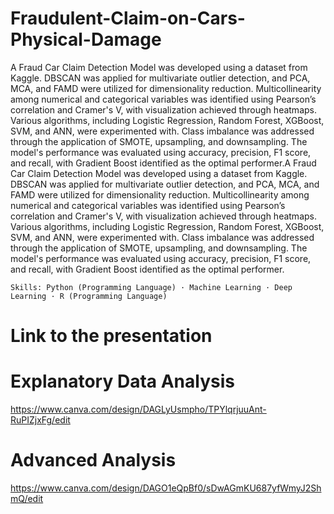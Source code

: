 # Fraudulent-Claim-on-Cars-Physical-Damage
 A Fraud Car Claim Detection Model was developed using a dataset from Kaggle. DBSCAN was applied for multivariate outlier detection, and PCA, MCA, and FAMD were utilized for dimensionality reduction. Multicollinearity among numerical and categorical variables was identified using Pearson’s correlation and Cramer's V, with visualization achieved through heatmaps. Various algorithms, including Logistic Regression, Random Forest, XGBoost, SVM, and ANN, were experimented with. Class imbalance was addressed through the application of SMOTE, upsampling, and downsampling. The model's performance was evaluated using accuracy, precision, F1 score, and recall, with Gradient Boost identified as the optimal performer.A Fraud Car Claim Detection Model was developed using a dataset from Kaggle. DBSCAN was applied for multivariate outlier detection, and PCA, MCA, and FAMD were utilized for dimensionality reduction. Multicollinearity among numerical and categorical variables was identified using Pearson’s correlation and Cramer's V, with visualization achieved through heatmaps. Various algorithms, including Logistic Regression, Random Forest, XGBoost, SVM, and ANN, were experimented with. Class imbalance was addressed through the application of SMOTE, upsampling, and downsampling. The model's performance was evaluated using accuracy, precision, F1 score, and recall, with Gradient Boost identified as the optimal performer.

    Skills: Python (Programming Language) · Machine Learning · Deep Learning · R (Programming Language)

# Link to the presentation

# Explanatory Data Analysis
https://www.canva.com/design/DAGLyUsmpho/TPYlqrjuuAnt-RuPIZjxFg/edit

# Advanced Analysis
https://www.canva.com/design/DAGO1eQpBf0/sDwAGmKU687yfWmyJ2ShmQ/edit

